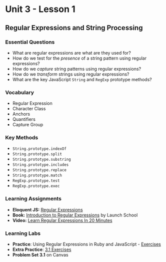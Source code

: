 # Unit 3 - Lesson 1
## Regular Expressions and String Processing

### Essential Questions
* What are regular expressions are what are they used for?
* How do we test for the _presence_ of a string pattern using regular expressions?
* How do we _capture_ string patterns using regular expressions?
* How do we _transform_ strings using regular expressions?
* What are the key JavaScript `String` and `RegExp` prototype methods?  

### Vocabulary
* Regular Expression
* Character Class
* Anchors
* Quantifiers
* Capture Group

### Key Methods
* `String.prototype.indexOf`
* `String.prototype.split`
* `String.prototype.substring`
* `String.prototype.includes`
* `String.prototype.replace`
* `String.prototype.match`
* `RegExp.prototype.test`
* `RegExp.prototype.exec`

### Learning Assignments
* **Eloquent JS:** [Regular Expressions](https://eloquentjavascript.net/09_regexp.html)
* **Book:** [Introduction to Regular Expressions](https://launchschool.com/books/regex/read/introduction) by Launch School
* **Video:** [Learn Regular Expressions In 20 Minutes](https://www.youtube.com/watch?v=rhzKDrUiJVk&ab_channel=WebDevSimplified)

### Learning Labs
* **Practice**: Using Regular Expressions in Ruby and JavaScript - [Exercises](https://launchschool.com/books/regex/read/using#exercises)
* **Extra Practice**: [3.1 Exercises](https://github.com/The-Marcy-Lab-School/se-unit-3/tree/master/lesson-1-string_processing/practice)
* **Problem Set 3.1** on Canvas


